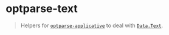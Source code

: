 # optparse-text

> Helpers for
> [`optparse-applicative`](https://hackage.haskell.org/package/optparse-applicative)
> to deal with [`Data.Text`](https://hackage.haskell.org/package/text).
